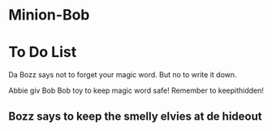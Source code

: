 # Minion-Bob

# To Do List

Da Bozz says not to forget your magic word. But no to write it down.

Abbie giv Bob Bob toy to keep magic word safe! Remember to keepithidden!

## Bozz says to keep the smelly elvies at de hideout
